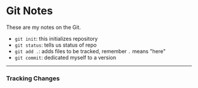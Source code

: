 # Git Notes

These are my notes on the Git.

* `git init`: this initializes repository
* `git status`: tells us status of repo
* `git add .`: adds files to be tracked, remember `.` means "here"
* `git commit`: dedicated myself to a version


---

### Tracking Changes

